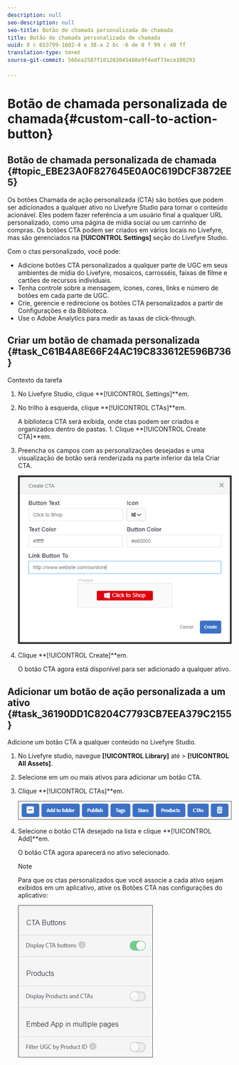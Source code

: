 ```yaml
---
description: null
seo-description: null
seo-title: Botão de chamada personalizada de chamada
title: Botão de chamada personalizada de chamada
uuid: 8 c 653799-1602-4 e 38-a 2 bc -6 de 0 f 99 c 40 ff
translation-type: tm+mt
source-git-commit: 566ea2587f101202045488e9f4edf73ece100293

---
```



# Botão de chamada personalizada de chamada{#custom-call-to-action-button}

## Botão de chamada personalizada de chamada {#topic_EBE23A0F827645E0A0C619DCF3872EE5}

Os botões Chamada de ação personalizada (CTA) são botões que podem ser adicionados a qualquer ativo no Livefyre Studio para tornar o conteúdo acionável. Eles podem fazer referência a um usuário final a qualquer URL personalizado, como uma página de mídia social ou um carrinho de compras. Os botões CTA podem ser criados em vários locais no Livefyre, mas são gerenciados na **[!UICONTROL Settings]** seção do Livefyre Studio.

Com o ctas personalizado, você pode:

* Adicione botões CTA personalizados a qualquer parte de UGC em seus ambientes de mídia do Livefyre, mosaicos, carrosséis, faixas de filme e cartões de recursos individuais.
* Tenha controle sobre a mensagem, ícones, cores, links e número de botões em cada parte de UGC.
* Crie, gerencie e redirecione os botões CTA personalizados a partir de Configurações e da Biblioteca.
* Use o Adobe Analytics para medir as taxas de click-through.

## Criar um botão de chamada personalizada {#task_C61B4A8E66F24AC19C833612E596B736}

Contexto da tarefa

1. No Livefyre Studio, clique **[!UICONTROL Settings]**em.
1. No trilho à esquerda, clique **[!UICONTROL CTAs]**em.

   A biblioteca CTA será exibida, onde ctas podem ser criados e organizados dentro de pastas. 1. Clique **[!UICONTROL Create CTA]**em.
1. Preencha os campos com as personalizações desejadas e uma visualização de botão será renderizada na parte inferior da tela Criar CTA.

   ![](assets/cta-button-create.png)

1. Clique **[!UICONTROL Create]**em.

   O botão CTA agora está disponível para ser adicionado a qualquer ativo.

## Adicionar um botão de ação personalizada a um ativo {#task_36190DD1C8204C7793CB7EEA379C2155}

Adicione um botão CTA a qualquer conteúdo no Livefyre Studio.

1. No Livefyre studio, navegue **[!UICONTROL Library]** até > **[!UICONTROL All Assets]**.
1. Selecione em um ou mais ativos para adicionar um botão CTA.
1. Clique **[!UICONTROL CTAs]**em.

   ![](assets/cta-button-create2.png)

1. Selecione o botão CTA desejado na lista e clique **[!UICONTROL Add]**em.

   O botão CTA agora aparecerá no ativo selecionado.

   >[!NOTE]
   >
   >Para que os ctas personalizados que você associe a cada ativo sejam exibidos em um aplicativo, ative os Botões CTA nas configurações do aplicativo:
   >
   >![](assets/cta-button-enable.png)
